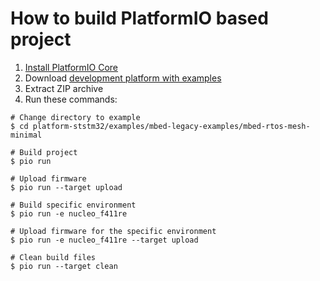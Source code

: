 How to build PlatformIO based project
====================================

1. [Install PlatformIO Core](https://docs.platformio.org/page/core.html)
2. Download [development platform with examples](https://github.com/platformio/platform-ststm32/archive/develop.zip)
3. Extract ZIP archive
4. Run these commands:

```shell
# Change directory to example
$ cd platform-ststm32/examples/mbed-legacy-examples/mbed-rtos-mesh-minimal

# Build project
$ pio run

# Upload firmware
$ pio run --target upload

# Build specific environment
$ pio run -e nucleo_f411re

# Upload firmware for the specific environment
$ pio run -e nucleo_f411re --target upload

# Clean build files
$ pio run --target clean
```
